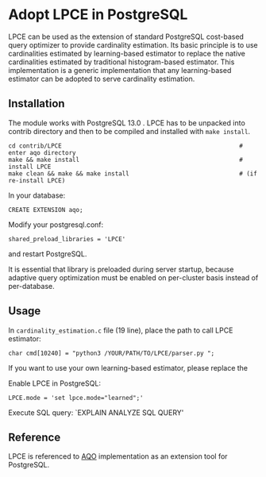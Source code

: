 # Adopt LPCE in PostgreSQL
LPCE can be used as the extension of standard PostgreSQL cost-based
query optimizer to provide cardinality estimation. 
Its basic principle is to use cardinalities estimated by learning-based estimator to replace the native cardinalities estimated by traditional histogram-based estimator.
This implementation is a generic implementation that any learning-based estimator can be adopted to serve cardinality estimation.



## Installation

The module works with PostgreSQL 13.0 .
LPCE has to be unpacked into contrib directory and then to be compiled and
installed with `make install`.

```
cd contrib/LPCE                                                  # enter aqo directory
make && make install                                             # install LPCE
make clean && make && make install                               # (if re-install LPCE)
```

In your database:

`CREATE EXTENSION aqo;`

Modify your postgresql.conf:

`shared_preload_libraries = 'LPCE'`

and restart PostgreSQL.

It is essential that library is preloaded during server startup, because
adaptive query optimization must be enabled on per-cluster basis instead
of per-database.



## Usage

In `cardinality_estimation.c` file (19 line), place the path to call LPCE estimator:

`char cmd[10240] = "python3 /YOUR/PATH/TO/LPCE/parser.py ";`

If you want to use your own learning-based estimator, please replace the

Enable LPCE in PostgreSQL:

`LPCE.mode = 'set lpce.mode="learned";'`


Execute SQL query:
`EXPLAIN ANALYZE SQL QUERY'




## Reference
LPCE is referenced to [AQO](https://github.com/postgrespro/aqo) implementation as an extension tool for PostgreSQL.




